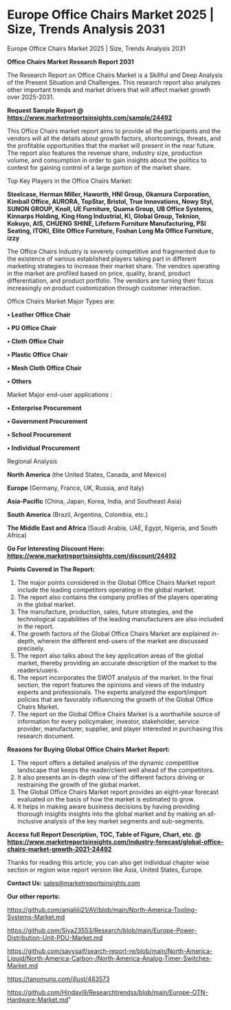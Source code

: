 # Europe Office Chairs Market 2025 | Size, Trends Analysis 2031
 Europe Office Chairs Market 2025 | Size, Trends Analysis 2031

<strong>Office Chairs Market Research Report 2031</strong>

The Research Report on Office Chairs Market is a Skillful and Deep Analysis of the Present Situation and Challenges. This research report also analyzes other important trends and market drivers that will affect market growth over 2025-2031.

<strong>Request Sample Report @ <a href=https://www.marketreportsinsights.com/sample/24492>https://www.marketreportsinsights.com/sample/24492</a></strong>

This Office Chairs market report aims to provide all the participants and the vendors will all the details about growth factors, shortcomings, threats, and the profitable opportunities that the market will present in the near future. The report also features the revenue share, industry size, production volume, and consumption in order to gain insights about the politics to contest for gaining control of a large portion of the market share.

Top Key Players in the Office Chairs Market:

<strong>Steelcase, Herman Miller, Haworth, HNI Group, Okamura Corporation, Kimball Office, AURORA, TopStar, Bristol, True Innovations, Nowy Styl, SUNON GROUP, Knoll, UE Furniture, Quama Group, UB Office Systems, Kinnarps Holding, King Hong Industrial, KI, Global Group, Teknion, Kokuyo, AIS, CHUENG SHINE, Lifeform Furniture Manufacturing, PSI Seating, ITOKI, Elite Office Furniture, Foshan Long Ma Office Furniture, izzy</strong>

The Office Chairs Industry is severely competitive and fragmented due to the existence of various established players taking part in different marketing strategies to increase their market share. The vendors operating in the market are profiled based on price, quality, brand, product differentiation, and product portfolio. The vendors are turning their focus increasingly on product customization through customer interaction.

Office Chairs Market Major Types are:

<strong>• Leather Office Chair

• PU Office Chair

• Cloth Office Chair

• Plastic Office Chair

• Mesh Cloth Office Chair

• Others</strong>

Market Major end-user applications :

<strong>• Enterprise Procurement

• Government Procurement

• School Procurement

• Individual Procurement</strong>

Regional Analysis

</u><strong><b>North America</b></strong> (the United States, Canada, and Mexico)

<strong><b>Europe </b></strong>(Germany, France, UK, Russia, and Italy)

<strong><b>Asia-Pacific</b></strong> (China, Japan, Korea, India, and Southeast Asia)

<strong><b>South America</b></strong> (Brazil, Argentina, Colombia, etc.)

<strong><b>The Middle East and Africa</b></strong> (Saudi Arabia, UAE, Egypt, Nigeria, and South Africa)

<strong>Go For Interesting Discount Here: <a href=https://www.marketreportsinsights.com/discount/24492>https://www.marketreportsinsights.com/discount/24492</a></strong>

<strong>Points Covered in The Report:</strong>
<ol>
  <li>The major points considered in the Global Office Chairs Market report include the leading competitors operating in the global market.</li>
  <li>The report also contains the company profiles of the players operating in the global market.</li>
  <li>The manufacture, production, sales, future strategies, and the technological capabilities of the leading manufacturers are also included in the report.</li>
  <li>The growth factors of the Global Office Chairs Market are explained in-depth, wherein the different end-users of the market are discussed precisely.</li>
  <li>The report also talks about the key application areas of the global market, thereby providing an accurate description of the market to the readers/users.</li>
  <li>The report incorporates the SWOT analysis of the market. In the final section, the report features the opinions and views of the industry experts and professionals. The experts analyzed the export/import policies that are favorably influencing the growth of the Global Office Chairs Market.</li>
  <li>The report on the Global Office Chairs Market is a worthwhile source of information for every policymaker, investor, stakeholder, service provider, manufacturer, supplier, and player interested in purchasing this research document.</li>
</ol>
<strong>Reasons for Buying Global Office Chairs Market Report:</strong>

<ol>
  <li>The report offers a detailed analysis of the dynamic competitive landscape that keeps the reader/client well ahead of the competitors.</li>
  <li>It also presents an in-depth view of the different factors driving or restraining the growth of the global market.</li>
  <li>The Global Office Chairs Market report provides an eight-year forecast evaluated on the basis of how the market is estimated to grow.</li>
  <li>It helps in making aware business decisions by having providing thorough insights insights into the global market and by making an all-inclusive analysis of the key market segments and sub-segments.</li>
</ol>
<strong>Access full Report Description, TOC, Table of Figure, Chart, etc. @ <a href=https://www.marketreportsinsights.com/industry-forecast/global-office-chairs-market-growth-2021-24492>https://www.marketreportsinsights.com/industry-forecast/global-office-chairs-market-growth-2021-24492</a></strong>


Thanks for reading this article; you can also get individual chapter wise section or region wise report version like Asia, United States, Europe.

<strong>Contact Us:</strong>
sales@marketreportsinsights.com

<strong>Our other reports:</strong>

<a href=https://github.com/anjaliiii21/AV/blob/main/North-America-Tooling-Systems-Market.md>https://github.com/anjaliiii21/AV/blob/main/North-America-Tooling-Systems-Market.md</a>

<a href=https://github.com/Siya23553/Research/blob/main/Europe-Power-Distribution-Unit-PDU-Market.md>https://github.com/Siya23553/Research/blob/main/Europe-Power-Distribution-Unit-PDU-Market.md</a>

<a href=https://github.com/sayysaif/search-report-re/blob/main/North-America-Liquid/North-America-Carbon-/North-America-Analog-Timer-Switches-Market.md>https://github.com/sayysaif/search-report-re/blob/main/North-America-Liquid/North-America-Carbon-/North-America-Analog-Timer-Switches-Market.md</a>

<a href=https://tanomuno.com/illust/483573>https://tanomuno.com/illust/483573</a>

<a href=https://github.com/Hindavi9/Researchtrendss/blob/main/Europe-OTN-Hardware-Market.md>https://github.com/Hindavi9/Researchtrendss/blob/main/Europe-OTN-Hardware-Market.md</a>"
